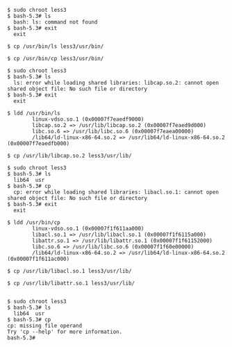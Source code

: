 ```text
$ sudo chroot less3
$ bash-5.3# ls
  bash: ls: command not found
$ bash-5.3# exit
  exit
``` 

`$ cp /usr/bin/ls less3/usr/bin/`

`$ cp /usr/bin/cp less3/usr/bin/`

```text
$ sudo chroot less3
$ bash-5.3# ls
  ls: error while loading shared libraries: libcap.so.2: cannot open shared object file: No such file or directory
$ bash-5.3# exit
  exit
```

```text
$ ldd /usr/bin/ls
        linux-vdso.so.1 (0x00007f7eaedf9000)
        libcap.so.2 => /usr/lib/libcap.so.2 (0x00007f7eaed9d000)
        libc.so.6 => /usr/lib/libc.so.6 (0x00007f7eaea00000)
        /lib64/ld-linux-x86-64.so.2 => /usr/lib64/ld-linux-x86-64.so.2 (0x00007f7eaedfb000)
```

`$ cp /usr/lib/libcap.so.2 less3/usr/lib/`

```text
$ sudo chroot less3
$ bash-5.3# ls
  lib64  usr
$ bash-5.3# cp
  cp: error while loading shared libraries: libacl.so.1: cannot open shared object file: No such file or directory
$ bash-5.3# exit
  exit
```
```text
$ ldd /usr/bin/cp
        linux-vdso.so.1 (0x00007f1f611aa000)
        libacl.so.1 => /usr/lib/libacl.so.1 (0x00007f1f6115a000)
        libattr.so.1 => /usr/lib/libattr.so.1 (0x00007f1f61152000)
        libc.so.6 => /usr/lib/libc.so.6 (0x00007f1f60e00000)
        /lib64/ld-linux-x86-64.so.2 => /usr/lib64/ld-linux-x86-64.so.2 (0x00007f1f611ac000)
```
`$ cp /usr/lib/libacl.so.1 less3/usr/lib/`

`$ cp /usr/lib/libattr.so.1 less3/usr/lib/`
```text

$ sudo chroot less3
$ bash-5.3# ls
  lib64  usr
$ bash-5.3# cp
cp: missing file operand
Try 'cp --help' for more information.
bash-5.3# 
```
